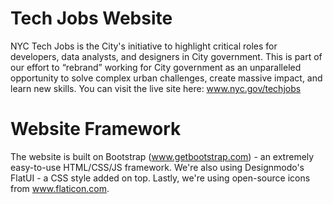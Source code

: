 # Tech Jobs Website
NYC Tech Jobs is the City's initiative to highlight critical roles for developers, data analysts, and designers in City government. This is part of our effort to “rebrand” working for City government as an unparalleled opportunity to solve complex urban challenges, create massive impact, and learn new skills. You can visit the live site here: www.nyc.gov/techjobs

# Website Framework
The website is built on Bootstrap (www.getbootstrap.com) - an extremely easy-to-use HTML/CSS/JS framework. We're also using Designmodo's FlatUI - a CSS style added on top. Lastly, we're using open-source icons from www.flaticon.com.
